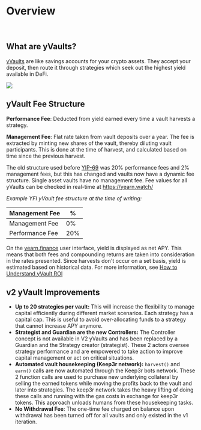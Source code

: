 # Overview

&nbsp;

## What are yVaults?

[yVaults](https://yearn.finance/vaults) are like savings accounts for your crypto assets. They accept your deposit, then route it through strategies which seek out the highest yield available in DeFi.

![](https://i.imgur.com/T9ftjDa.png)

## yVault Fee Structure

**Performance Fee**: Deducted from yield earned every time a vault harvests a strategy. 

**Management Fee**: Flat rate taken from vault deposits over a year. The fee is extracted by minting new shares of the vault, thereby diluting vault participants. This is done at the time of harvest, and calculated based on time since the previous harvest.

The old structure used before [YIP-69](https://gov.yearn.finance/t/yip-69-reduce-and-cap-fees-through-yrates/12588) was 20% performance fees and 2% management fees, but this has changed and vaults now have a dynamic fee structure. Single asset vaults have no management fee. Fee values for all yVaults can be checked in real-time at https://yearn.watch/

*Example YFI yVault fee structure at the time of writing:*  

| Management Fee  | %   |
|-----------------|-----|
| Management Fee  | 0%  |
| Performance Fee | 20% |

On the [yearn.finance](https://yearn.finance/) user interface, yield is displayed as net APY. This means that both fees and compounding returns are taken into consideration in the rates presented. Since harvests don't occur on a set basis, yield is estimated based on historical data. For more information, see [How to Understand yVault ROI](https://docs.yearn.finance/getting-started/guides/how-to-understand-yvault-roi)

## v2 yVault Improvements

- **Up to 20 strategies per vault:** This will increase the flexibility to manage capital efficiently during different market scenarios. Each strategy has a capital cap. This is useful to avoid over-allocating funds to a strategy that cannot increase APY anymore.
- **Strategist and Guardian are the new Controllers:** The Controller concept is not available in V2 yVaults and has been replaced by a Guardian and the Strategy creator \(strategist\). These 2 actors oversee strategy performance and are empowered to take action to improve capital management or act on critical situations.
- **Automated vault housekeeping \(Keep3r network\):** `harvest()` and `earn()` calls are now automated through the Keep3r bots network. These 2 function calls are used to purchase new underlying collateral by selling the earned tokens while moving the profits back to the vault and later into strategies. The keep3r network takes the heavy lifting of doing these calls and running with the gas costs in exchange for keep3r tokens. This approach unloads humans from these housekeeping tasks.
- **No Withdrawal Fee**: The one-time fee charged on balance upon withdrawal has been turned off for all vaults and only existed in the v1 iteration.
